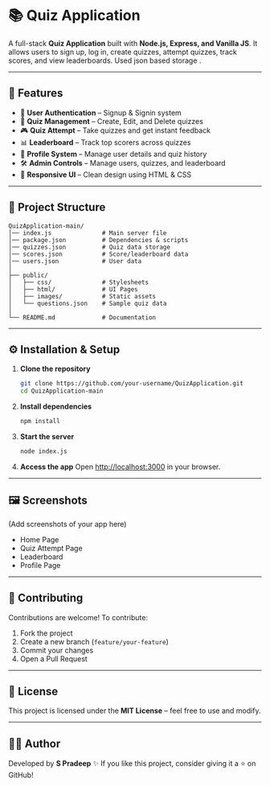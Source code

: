 # 📚 Quiz Application

A full-stack **Quiz Application** built with **Node.js, Express, and Vanilla JS**. It allows users to sign up, log in, create quizzes, attempt quizzes, track scores, and view leaderboards. Used json based storage .

---

## 🚀 Features

* 🔐 **User Authentication** – Signup & Signin system
* 📝 **Quiz Management** – Create, Edit, and Delete quizzes
* 🎮 **Quiz Attempt** – Take quizzes and get instant feedback
* 📊 **Leaderboard** – Track top scorers across quizzes
* 👤 **Profile System** – Manage user details and quiz history
* 🛠 **Admin Controls** – Manage users, quizzes, and leaderboard
* 🎨 **Responsive UI** – Clean design using HTML & CSS

---

## 📂 Project Structure

```
QuizApplication-main/
│── index.js              # Main server file
│── package.json          # Dependencies & scripts
│── quizzes.json          # Quiz data storage
│── scores.json           # Score/leaderboard data
│── users.json            # User data
│
├── public/
│   ├── css/              # Stylesheets
│   ├── html/             # UI Pages
│   ├── images/           # Static assets
│   └── questions.json    # Sample quiz data
│
└── README.md             # Documentation
```

---

## ⚙️ Installation & Setup

1. **Clone the repository**

   ```bash
   git clone https://github.com/your-username/QuizApplication.git
   cd QuizApplication-main
   ```

2. **Install dependencies**

   ```bash
   npm install
   ```

3. **Start the server**

   ```bash
   node index.js
   ```

4. **Access the app**
   Open [http://localhost:3000](http://localhost:3000) in your browser.

---

## 🖼️ Screenshots

(Add screenshots of your app here)

* Home Page
* Quiz Attempt Page
* Leaderboard
* Profile Page

---

## 🤝 Contributing

Contributions are welcome! To contribute:

1. Fork the project
2. Create a new branch (`feature/your-feature`)
3. Commit your changes
4. Open a Pull Request

---

## 📜 License

This project is licensed under the **MIT License** – feel free to use and modify.

---

## 👨‍💻 Author

Developed by **S Pradeep** ✨
If you like this project, consider giving it a ⭐ on GitHub!
